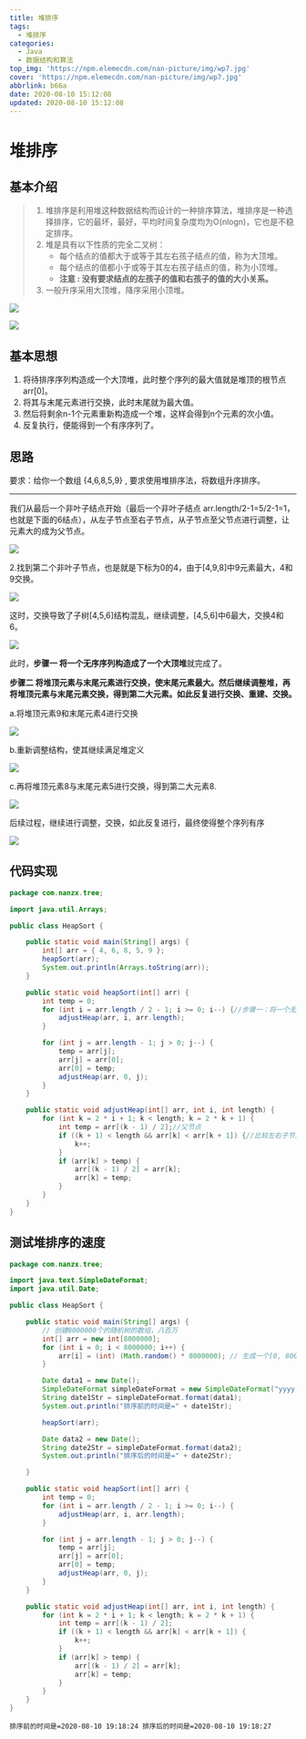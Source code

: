 ```yaml
---
title: 堆排序
tags:
  - 堆排序
categories:
  - Java
  - 数据结构和算法
top_img: 'https://npm.elemecdn.com/nan-picture/img/wp7.jpg'
cover: 'https://npm.elemecdn.com/nan-picture/img/wp7.jpg'
abbrlink: b66a
date: 2020-08-10 15:12:08
updated: 2020-08-10 15:12:08
---
```


# 堆排序

## 基本介绍

> 1. 堆排序是利用堆这种数据结构而设计的一种排序算法，堆排序是一种选择排序，它的最坏，最好，平均时间复杂度均为O(nlogn)，它也是不稳定排序。
> 2. 堆是具有以下性质的完全二叉树：
>    - 每个结点的值都大于或等于其左右孩子结点的值，称为大顶堆。
>    - 每个结点的值都小于或等于其左右孩子结点的值，称为小顶堆。
>    - **注意 : 没有要求结点的左孩子的值和右孩子的值的大小关系。**
> 3. 一般升序采用大顶堆，降序采用小顶堆。

![](https://npm.elemecdn.com/nan-picture/blog/20200810153925.png)

![](https://npm.elemecdn.com/nan-picture/blog/20200810153952.png)



## 基本思想

1. 将待排序序列构造成一个大顶堆，此时整个序列的最大值就是堆顶的根节点arr[0]。
2. 将其与末尾元素进行交换，此时末尾就为最大值。
3. 然后将剩余n-1个元素重新构造成一个堆，这样会得到n个元素的次小值。
4. 反复执行，便能得到一个有序序列了。



## 思路

要求：给你一个数组 {4,6,8,5,9} , 要求使用堆排序法，将数组升序排序。 

---

我们从最后一个非叶子结点开始（最后一个非叶子结点 arr.length/2-1=5/2-1=1，也就是下面的6结点），从左子节点至右子节点，从子节点至父节点进行调整，让元素大的成为父节点。

![](https://npm.elemecdn.com/nan-picture/blog/20200810192351.png)

2.找到第二个非叶子节点，也是就是下标为0的4，由于[4,9,8]中9元素最大，4和9交换。

![](https://npm.elemecdn.com/nan-picture/blog/20200810192412.png)

这时，交换导致了子树[4,5,6]结构混乱，继续调整，[4,5,6]中6最大，交换4和6。

![](https://npm.elemecdn.com/nan-picture/blog/20200810192438.png)

此时，**步骤一 将一个无序序列构造成了一个大顶堆**就完成了。

**步骤二 将堆顶元素与末尾元素进行交换，使末尾元素最大。然后继续调整堆，再将堆顶元素与末尾元素交换，得到第二大元素。如此反复进行交换、重建、交换。**

a.将堆顶元素9和末尾元素4进行交换

![](https://npm.elemecdn.com/nan-picture/blog/20200810192455.png)

b.重新调整结构，使其继续满足堆定义

![](https://npm.elemecdn.com/nan-picture/blog/20200810192510.png)

c.再将堆顶元素8与末尾元素5进行交换，得到第二大元素8.

![](https://npm.elemecdn.com/nan-picture/blog/20200810192527.png)

后续过程，继续进行调整，交换，如此反复进行，最终使得整个序列有序

![](https://npm.elemecdn.com/nan-picture/blog/20200810192559.png)

## 代码实现

```java
package com.nanzx.tree;

import java.util.Arrays;

public class HeapSort {

	public static void main(String[] args) {
		int[] arr = { 4, 6, 8, 5, 9 };
		heapSort(arr);
		System.out.println(Arrays.toString(arr));
	}

	public static void heapSort(int[] arr) {
		int temp = 0;
		for (int i = arr.length / 2 - 1; i >= 0; i--) {//步骤一：将一个无序序列构造成了一个大顶堆
			adjustHeap(arr, i, arr.length);
		}

		for (int j = arr.length - 1; j > 0; j--) {
			temp = arr[j];
			arr[j] = arr[0];
			arr[0] = temp;
			adjustHeap(arr, 0, j);
		}
	}

	public static void adjustHeap(int[] arr, int i, int length) {
		for (int k = 2 * i + 1; k < length; k = 2 * k + 1) {
			int temp = arr[(k - 1) / 2];//父节点
			if ((k + 1) < length && arr[k] < arr[k + 1]) {//比较左右子节点
				k++;
			}
			if (arr[k] > temp) {
				arr[(k - 1) / 2] = arr[k];
				arr[k] = temp;
			}
		}
	}
}
```



## 测试堆排序的速度

```java
package com.nanzx.tree;

import java.text.SimpleDateFormat;
import java.util.Date;

public class HeapSort {

	public static void main(String[] args) {
		// 创建8000000个的随机树的数组，八百万
		int[] arr = new int[8000000];
		for (int i = 0; i < 8000000; i++) {
			arr[i] = (int) (Math.random() * 8000000); // 生成一个[0, 8000000) 数
		}

		Date data1 = new Date();
		SimpleDateFormat simpleDateFormat = new SimpleDateFormat("yyyy-MM-dd HH:mm:ss");
		String date1Str = simpleDateFormat.format(data1);
		System.out.println("排序前的时间是=" + date1Str);

		heapSort(arr);

		Date data2 = new Date();
		String date2Str = simpleDateFormat.format(data2);
		System.out.println("排序后的时间是=" + date2Str);

	}

	public static void heapSort(int[] arr) {
		int temp = 0;
		for (int i = arr.length / 2 - 1; i >= 0; i--) {
			adjustHeap(arr, i, arr.length);
		}

		for (int j = arr.length - 1; j > 0; j--) {
			temp = arr[j];
			arr[j] = arr[0];
			arr[0] = temp;
			adjustHeap(arr, 0, j);
		}
	}

	public static void adjustHeap(int[] arr, int i, int length) {
		for (int k = 2 * i + 1; k < length; k = 2 * k + 1) {
			int temp = arr[(k - 1) / 2];
			if ((k + 1) < length && arr[k] < arr[k + 1]) {
				k++;
			}
			if (arr[k] > temp) {
				arr[(k - 1) / 2] = arr[k];
				arr[k] = temp;
			}
		}
	}
}
```

`排序前的时间是=2020-08-10 19:18:24
排序后的时间是=2020-08-10 19:18:27`